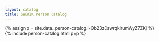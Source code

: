 ```yaml
---
layout: catalog
title: SWERIK Person Catalog
---
```

{% assign p = site.data._person-catalog.i-Qb23zCswrqkirumWyZ7ZKj %}
{% include person-catalog.html p=p %}

